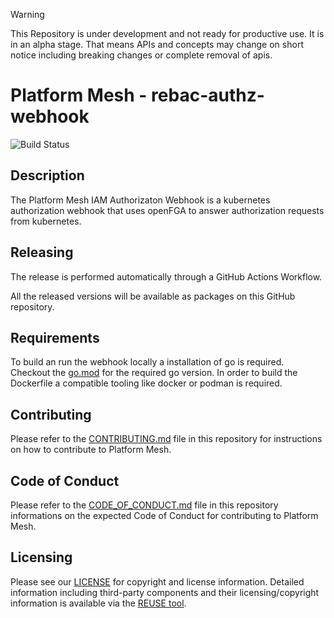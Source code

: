 > [!WARNING]
> This Repository is under development and not ready for productive use. It is in an alpha stage. That means APIs and concepts may change on short notice including breaking changes or complete removal of apis.

# Platform Mesh - rebac-authz-webhook
![Build Status](https://github.com/platform-mesh/rebac-authz-webhook/actions/workflows/pipeline.yaml/badge.svg)

## Description

The Platform Mesh IAM Authorizaton Webhook is a kubernetes authorization webhook that uses openFGA to answer authorization requests from kubernetes.

## Releasing

The release is performed automatically through a GitHub Actions Workflow.

All the released versions will be available as packages on this GitHub repository.

## Requirements

To build an run the webhook locally a installation of go is required. Checkout the [go.mod](go.mod) for the required go version.
In order to build the Dockerfile a compatible tooling like docker or podman is required.

## Contributing

Please refer to the [CONTRIBUTING.md](CONTRIBUTING.md) file in this repository for instructions on how to contribute to Platform Mesh.

## Code of Conduct

Please refer to the [CODE_OF_CONDUCT.md](CODE_OF_CONDUCT.md) file in this repository informations on the expected Code of Conduct for contributing to Platform Mesh.

## Licensing

Please see our [LICENSE](LICENSE) for copyright and license information. Detailed information including third-party components and their licensing/copyright information is available via the [REUSE tool](https://api.reuse.software/info/github.com/platform-mesh/rebac-authz-webhook). 
